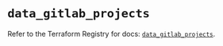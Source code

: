 # `data_gitlab_projects`

Refer to the Terraform Registry for docs: [`data_gitlab_projects`](https://registry.terraform.io/providers/gitlabhq/gitlab/17.5.0/docs/data-sources/projects).
